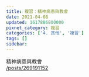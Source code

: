 ```yaml
---
title: 複習：精神病患與教會
date: 2021-04-08
updated: 1617886800000
pixnet_category: 複習
categories: ['4. 其他', '複習']
tags: []
sidebar: 
---
```


<p>精神病患與教會<br/>
<a href="/posts/269191152" target="_blank">/posts/269191152</a></p>
<p> </p>
